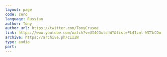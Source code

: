```yaml
---
layout: page
code: zero
language: Russian
author: Tony
author_url: https://twitter.com/TonyCrusoe
link: https://www.youtube.com/watch?v=UI4CGxlshWY&list=PL4Iznl-WZTbCOufK6PLVLO05BO-gUg2dV&index=3
archive: https://archive.ph/cIIZW
type: audio
part: 
---
```

